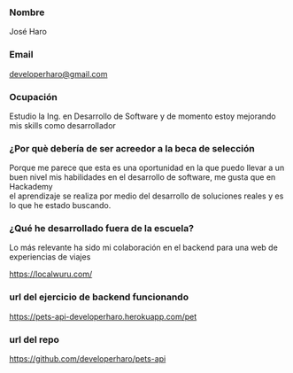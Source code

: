 ### Nombre ###
José Haro  

### Email ###  
developerharo@gmail.com

### Ocupación ###
Estudio la Ing. en Desarrollo de Software y de momento estoy mejorando mis skills como desarrollador

### ¿Por què debería de ser acreedor a la beca de selección ###
Porque me parece que esta es una oportunidad en la que puedo llevar a un buen nivel mis habilidades en el desarrollo de software, me gusta que en Hackademy  
el aprendizaje se realiza por medio del desarrollo de soluciones reales y es lo que he estado buscando.

### ¿Qué he desarrollado fuera de la escuela? ###
Lo más relevante ha sido mi colaboración en el backend para una web de experiencias de viajes
  
https://localwuru.com/
 

### url del ejercicio de backend funcionando ###
https://pets-api-developerharo.herokuapp.com/pet

### url del repo ###
https://github.com/developerharo/pets-api

